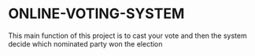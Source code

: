 # ONLINE-VOTING-SYSTEM
This main function of this project is to cast your vote and then the system decide which nominated party won the election
